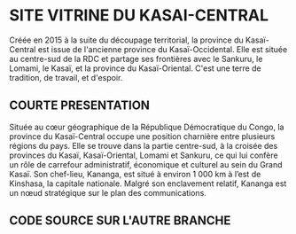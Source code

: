 # SITE VITRINE DU KASAI-CENTRAL
Créée en 2015 à la suite du découpage territorial, la province du Kasaï-Central est issue de l'ancienne province du Kasaï-Occidental. Elle est située au centre-sud de la RDC et partage ses frontières avec le Sankuru, le Lomami, le Kasaï, et la province du Kasaï-Oriental. C'est une terre de tradition, de travail, et d'espoir.

## COURTE PRESENTATION
Située au cœur géographique de la République Démocratique du Congo, la province du Kasaï-Central occupe une position charnière entre plusieurs régions du pays. Elle se trouve dans la partie centre-sud, à la croisée des provinces du Kasaï, Kasaï-Oriental, Lomami et Sankuru, ce qui lui confère un rôle de carrefour administratif, économique et culturel au sein du Grand Kasaï. Son chef-lieu, Kananga, est situé à environ 1 000 km à l’est de Kinshasa, la capitale nationale. Malgré son enclavement relatif, Kananga est un nœud stratégique sur le plan des communications.

## CODE SOURCE SUR L'AUTRE BRANCHE 
